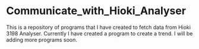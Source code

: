 # Communicate_with_Hioki_Analyser
This is a repository of programs that I have created to fetch data from Hioki 3198 Analyser. Currently I have created a program to create a trend. I will be adding more programs soon.
